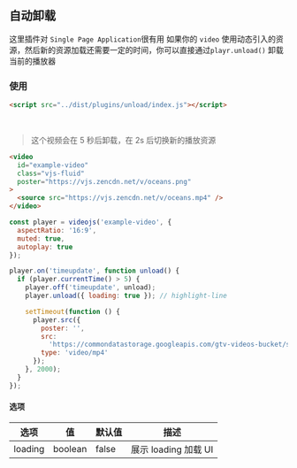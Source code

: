 ## 自动卸载 <!-- {docsify-ignore-all} -->

这里插件对 `Single Page Application`很有用
如果你的 `video` 使用动态引入的资源，然后新的资源加载还需要一定的时间，你可以直接通过`playr.unload()` 卸载当前的播放器

### 使用

```html inject keep
<script src="../dist/plugins/unload/index.js"></script>
```

<br />

> 这个视频会在 5 秒后卸载，在 2s 后切换新的播放资源

```html inject
<video
  id="example-video"
  class="vjs-fluid"
  poster="https://vjs.zencdn.net/v/oceans.png"
>
  <source src="https://vjs.zencdn.net/v/oceans.mp4" />
</video>
```

```js run
const player = videojs('example-video', {
  aspectRatio: '16:9',
  muted: true,
  autoplay: true
});

player.on('timeupdate', function unload() {
  if (player.currentTime() > 5) {
    player.off('timeupdate', unload);
    player.unload({ loading: true }); // highlight-line

    setTimeout(function () {
      player.src({
        poster: '',
        src:
          'https://commondatastorage.googleapis.com/gtv-videos-bucket/sample/BigBuckBunny.mp4',
        type: 'video/mp4'
      });
    }, 2000);
  }
});
```

#### 选项

| 选项    | 值      | 默认值 | 描述                 |
| ------- | ------- | ------ | -------------------- |
| loading | boolean | false  | 展示 loading 加载 UI |
